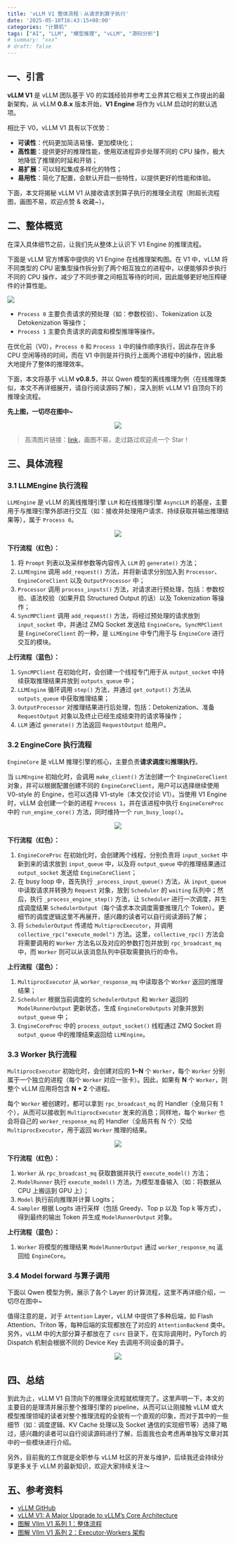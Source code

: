 ```yaml
---
title: 'vLLM V1 整体流程｜从请求到算子执行'
date: '2025-05-10T16:43:15+08:00'
categories: "计算机"
tags: ["AI", "LLM", "模型推理", "vLLM", "源码分析"]
# summary: "xxx"
# draft: false
---
```


## 一、引言

**vLLM V1** 是 vLLM 团队基于 V0 的实践经验并参考工业界其它相关工作提出的最新架构，从 vLLM **0.8.x** 版本开始，**V1 Engine** 将作为 vLLM 启动时的默认选项。

相比于 V0，vLLM V1 具有以下优势：

- **可读性**：代码更加简洁易懂、更加模块化；
- **高性能**：提供更好的推理性能，使用双进程异步处理不同的 CPU 操作，极大地降低了推理的时延和开销；
- **易扩展**：可以轻松集成多样化的特性；
- **易用性**：简化了配置，会默认开启一些特性，以提供更好的性能和体验。

下面，本文将揭秘 vLLM V1 从接收请求到算子执行的推理全流程（附超长流程图，画图不易，欢迎点赞 & 收藏~）。

## 二、整体概览

在深入具体细节之前，让我们先从整体上认识下 V1 Engine 的推理流程。

下面是 vLLM 官方博客中提供的 V1 Engine 在线推理架构图。在 V1 中，vLLM 将不同类型的 CPU 密集型操作拆分到了两个相互独立的进程中，以便能够异步执行不同的 CPU 操作，减少了不同步骤之间相互等待的时间，因此能够更好地压榨硬件的计算性能。

![](./images/1_v1_arch.png)

- `Process 0` 主要负责请求的预处理（如：参数校验）、Tokenization 以及 Detokenization 等操作；
- `Process 1` 主要负责请求的调度和模型推理等操作。

在优化前（V0），`Process 0` 和 `Process 1` 中的操作顺序执行，因此存在许多 CPU 空闲等待的时间，而在 V1 中则是并行执行上面两个进程中的操作，因此极大地提升了整体的推理效率。

下面，本文将基于 vLLM **v0.8.5**，并以 Qwen 模型的离线推理为例（在线推理类似，本文不再详细展开，请自行阅读源码了解），深入剖析 vLLM V1 自顶向下的推理全流程。

**先上图，一切尽在图中~**

<!-- ![](./images/2_v1_pipeline.svg) -->
<center>
    <img src="./images/2_v1_pipeline.svg">
</center>

> 高清图片链接：[<u>link</u>](https://github.com/shen-shanshan/cs-self-learning/tree/master/Open_Source/Projects/vLLM/Notes/%E6%95%B4%E4%BD%93%E6%B5%81%E7%A8%8B/images)，画图不易，走过路过欢迎点一个 Star！

## 三、具体流程

### 3.1 LLMEngine 执行流程

`LLMEngine` 是 vLLM 的离线推理引擎 `LLM` 和在线推理引擎 `AsyncLLM` 的基座，主要用于与推理引擎外部进行交互（如：接收并处理用户请求、持续获取并输出推理结果等），属于 `Process 0`。

<!-- ![](./images/3_LLMEngine.svg) -->
<center>
    <img src="./images/3_LLMEngine.svg">
</center>

**下行流程（红色）：**

1. 将 `Prompt` 列表以及采样参数等内容传入 `LLM` 的 `generate()` 方法；
2. `LLMEngine` 调用 `add_request()` 方法，并将新请求分别加入到 `Processor`、`EngineCoreClient` 以及 `OutputProcessor` 中；
3. `Processor` 调用 `process_inputs()` 方法，对请求进行预处理，包括：参数校验、语法校验（如果开启 Structured Output 的话）以及 Tokenization 等操作；
4. `SyncMPClient` 调用 `add_request()` 方法，将经过预处理的请求放到 `input_socket` 中，并通过 ZMQ Socket 发送给 `EngineCore`。`SyncMPClient` 是 `EngineCoreClient` 的一种，是 `LLMEngine` 中专门用于与 `EngineCore` 进行交互的模块。

**上行流程（蓝色）：**

1. `SyncMPClient` 在初始化时，会创建一个线程专门用于从 `output_socket` 中持续获取推理结果并放到 `outputs_queue` 中；
2. `LLMEngine` 循环调用 `step()` 方法，并通过 `get_output()` 方法从 `outputs_queue` 中获取推理结果；
3. `OutputProcessor` 对推理结果进行后处理，包括：Detokenization、准备 `RequestOutput` 对象以及终止已经生成结束符的请求等操作；
4. `LLM` 通过 `generate()` 方法返回 `RequestOutput` 给用户。

### 3.2 EngineCore 执行流程

`EngineCore` 是 vLLM 推理引擎的核心，主要负责**请求调度**和**推理执行**。

当 `LLMEngine` 初始化时，会调用 `make_client()` 方法创建一个 `EngineCoreClient` 对象，并可以根据配置创建不同的 `EngineCoreClient`，用户可以选择继续使用 V0-style 的 Engine，也可以选择 V1-style（本文仅讨论 V1）。当使用 V1 Engine 时，vLLM 会创建一个新的进程 `Process 1`，并在该进程中执行 `EngineCoreProc` 中的 `run_engine_core()` 方法，同时维持一个 `run_busy_loop()`。

<!-- ![](./images/4_EngineCore.svg) -->
<center>
    <img src="./images/4_EngineCore.svg">
</center>

**下行流程（红色）：**

1. `EngineCoreProc` 在初始化时，会创建两个线程，分别负责将 `input_socket` 中新到来的请求放到 `input_queue` 中，以及将 `output_queue` 中的推理结果通过 `output_socket` 发送给 `EngineCoreClient`；
2. 在 busy loop 中，首先执行 `_process_input_queue()` 方法，从 `input_queue` 中读取请求并转换为 `Request` 对象，放到 `Scheduler` 的 `waiting` 队列中；然后，执行 `_process_engine_step()` 方法，让 `Scheduler` 进行一次调度，并生成调度结果 `SchedulerOutput`（每个请求本次调度需要推理几个 Token）。更细节的调度逻辑这里不再展开，感兴趣的读者可以自行阅读源码了解；
3. 将 `SchedulerOutput` 传递给 `MultiprocExecutor`，并调用 `collective_rpc("execute_model")` 方法。这里，`collective_rpc()` 方法会将需要调用的 `Worker` 方法名以及对应的参数打包并放到 `rpc_broadcast_mq` 中，而 `Worker` 则可以从该消息队列中获取需要执行的命令。

**上行流程（蓝色）：**

1. `MultiprocExecutor` 从 `worker_response_mq` 中读取各个 `Worker` 返回的推理结果；
2. `Scheduler` 根据当前调度的 `SchedulerOutput` 和 `Worker` 返回的 `ModelRunnerOutput` 更新状态，生成 `EngineCoreOutputs` 对象并放到 `output_queue` 中；
3. `EngineCoreProc` 中的 `process_output_socket()` 线程通过 ZMQ Socket 将 `output_queue` 中的推理结果返回给 `LLMEngine`。

### 3.3 Worker 执行流程

`MultiprocExecutor` 初始化时，会创建对应的 **1~N** 个 `Worker`，每个 `Worker` 分别属于一个独立的进程（每个 `Worker` 对应一张卡）。因此，如果有 **N** 个 `Worker`，则整个 vLLM 应用将包含 **N + 2** 个进程。

每个 `Worker` 被创建时，都可以拿到 `rpc_broadcast_mq` 的 Handler（全局只有 1 个），从而可以接收到 `MultiprocExecutor` 发来的消息；同样地，每个 `Worker` 也会将自己的 `worker_response_mq` 的 Handler（全局共有 N 个）交给 `MultiprocExecutor`，用于返回 `Worker` 推理的结果。

<!-- ![](./images/5_Worker.svg) -->
<center>
    <img src="./images/5_Worker.svg">
</center>

**下行流程（红色）：**

1. `Worker` 从 `rpc_broadcast_mq` 获取数据并执行 `execute_model()` 方法；
2. `ModelRunner` 执行 `execute_model()` 方法，为模型准备输入（如：将数据从 CPU 上搬运到 GPU 上）；
3. `Model` 执行前向推理并计算 Logits；
4. `Sampler` 根据 Logits 进行采样（包括 Greedy、Top p 以及 Top k 等方式），得到最终的输出 Token 并生成 `ModelRunnerOutput` 对象。

**上行流程（蓝色）：**

1. `Worker` 将模型的推理结果 `ModelRunnerOutput` 通过 `worker_response_mq` 返回给 `EngineCore`。

### 3.4 Model forward 与算子调用

下面以 Qwen 模型为例，展示了各个 Layer 的计算流程，这里不再详细介绍，一切尽在图中~

值得注意的是，对于 `Attention` Layer，vLLM 中提供了多种后端，如 Flash Attention、Triton 等，每种后端的实现都放在了对应的 `AttentionBackend` 类中。另外，vLLM 中的大部分算子都放在了 `csrc` 目录下，在实际调用时，PyTorch 的 Dispatch 机制会根据不同的 Device Key 去调用不同设备的算子。

<!-- ![](./images/6_Model.svg) -->
<center>
    <img src="./images/6_Model.svg">
</center>

## 四、总结

到此为止，vLLM V1 自顶向下的推理全流程就梳理完了。这里声明一下，本文的主要目的是理清并展示整个推理引擎的 pipeline，从而可以让刚接触 vLLM 或大模型推理领域的读者对整个推理流程的全貌有一个直观的印象，而对于其中的一些细节（如：调度逻辑、KV Cache 处理以及 Socket 通信的实现细节等）选择了略过，感兴趣的读者可以自行阅读源码进行了解，后面我也会考虑再单独写文章对其中的一些模块进行介绍。

另外，目前我的工作就是全职参与 vLLM 社区的开发与维护，后续我还会持续分享更多关于 vLLM 的最新知识，欢迎大家持续关注～

## 五、参考资料

- [<u>vLLM GitHub</u>](https://github.com/vllm-project/vllm)
- [<u>vLLM V1: A Major Upgrade to vLLM’s Core Architecture</u>](https://blog.vllm.ai/2025/01/27/v1-alpha-release.html)
- [<u>图解 Vllm V1 系列 1：整体流程</u>](https://zhuanlan.zhihu.com/p/1900126076279160869?share_code=18FtZ4wqQM3hR&utm_psn=1900940137866716878)
- [<u>图解 Vllm V1 系列 2：Executor-Workers 架构</u>](https://zhuanlan.zhihu.com/p/1900613601577899465)
